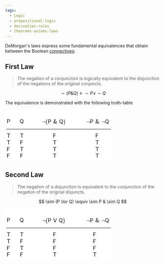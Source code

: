 ```yaml
---
tags:
  - Logic
  - propositional-logic
  - derivation-rules
  - theorems-axioms-laws
---
```


DeMorgan's laws express some fundamental equivalences that obtain between the Boolean [connectives](Truth-functional%20connectives.md):

## First Law

> The negation of a conjunction is logically equivalent to the disjunction of the negations of the original conjuncts.

$$
\sim (P \& Q) \equiv \sim P \lor \sim Q
$$

The equivalence is demonstrated with the following truth-table

![demorgan-1.png](../img/demorgan-1.png)

## Second Law

> The negation of a disjunction is equivalent to the conjunction of the negation of the original disjuncts.

$$
\sim (P \lor Q) \equiv \sim P & \sim Q
$$

![demorgan-2.png](../img/demorgan-2.png)
